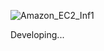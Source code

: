 ![Amazon_EC2_Inf1](https://github.com/Zerohertz/Zerohertz/assets/42334717/48b8575a-6ade-4cb6-bdda-4c26b7a01845)

Developing...